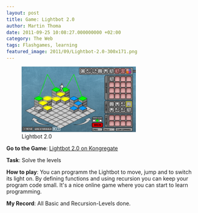 ```yaml
---
layout: post
title: Game: Lightbot 2.0
author: Martin Thoma
date: 2011-09-25 10:08:27.000000000 +02:00
category: The Web
tags: Flashgames, learning
featured_image: 2011/09/Lightbot-2.0-300x171.png
---
```


<figure class="aligncenter">
    <img src="../images/2011/09/Lightbot-2.0-300x171.png" style="max-width: 300px; max-height: 171px;" class="size-medium wp-image-2171"/>
    <figcaption>Lightbot 2.0</figcaption>
</figure>

<b>Go to the Game</b>: <a href="http://www.kongregate.com/games/Coolio_Niato/lighbot-2-0">Lightbot 2.0 on Kongregate</a>

<b>Task</b>: Solve the levels

<b>How to play</b>: You can programm the Lightbot to move, jump and to switch its light on. By defining functions and using recursion you can keep your program code small. It's a nice online game where you can start to learn programming.

<b>My Record</b>: All Basic and Recursion-Levels done.
